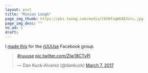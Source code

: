 ```yaml
---
layout: post
title: "Minion Laugh"
page_img_thumb: https://pbs.twimg.com/media/C6VNfaqWUAEXxtu.jpg
page_img_desc: ""
no_ad: 1
draft: 
---
```


I <a href="https://www.facebook.com/photo.php?fbid=10209991494558213&set=gm.1333888060008398&type=3&theater">made this</a> for the <a href="https://www.facebook.com/groups/1144470838950122/">rUUUse</a> Facebook group.

<blockquote class="twitter-tweet" data-lang="en"><p lang="und" dir="ltr"><a href="https://twitter.com/hashtag/ruuuse?src=hash">#ruuuse</a> <a href="https://t.co/ZIw18CTvPl">pic.twitter.com/ZIw18CTvPl</a></p>&mdash; Dan Kuck-Alvarez (@dankuck) <a href="https://twitter.com/dankuck/status/839162134022012929">March 7, 2017</a></blockquote>
<script async src="//platform.twitter.com/widgets.js" charset="utf-8"></script>
